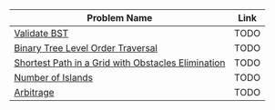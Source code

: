 | Problem Name | Link |
|--------------|------|
| [Validate BST](https://leetcode.com/problems/validate-binary-search-tree/description/) | TODO
| [Binary Tree Level Order Traversal](https://leetcode.com/problems/binary-tree-level-order-traversal/description/) | TODO
| [Shortest Path in a Grid with Obstacles Elimination](https://leetcode.com/problems/shortest-path-in-a-grid-with-obstacles-elimination/) | TODO
| [Number of Islands](https://leetcode.com/problems/number-of-islands/) | TODO
| [Arbitrage](https://open.kattis.com/problems/arbitrage) | TODO